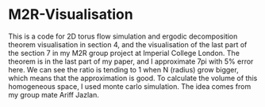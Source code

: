 # M2R-Visualisation
This is a code for 2D torus flow simulation and ergodic decomposition theorem visualisation in section 4, and the visualisation of the last part of the section 7 in my M2R group project at Imperial College London. The theorem is in the last part of my paper, and I approximate 7pi with 5% error here. We can see the ratio is tending to 1 when N (radius) grow bigger, which means that the approximation is good. To calculate the volume of this homogeneous space, I used monte carlo simulation. The idea comes from my group mate Ariff Jazlan.

